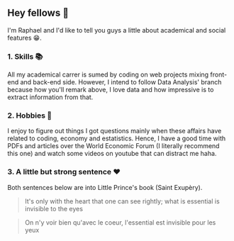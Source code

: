 ## Hey fellows 👋

I'm Raphael and I'd like to tell you guys a little about academical and social features :grin:.

### 1. Skills :books:

All my academical carrer is sumed by coding on web projects mixing front-end and back-end side. However, I intend to follow Data Analysis' branch because how you'll remark above, I love data and how impressive is to extract information from that. 

### 2. Hobbies :brain:

I enjoy to figure out things I got questions mainly when these affairs have related to coding, economy and estatistics. Hence, I have a good time with PDFs and articles over the World Economic Forum (I literally recommend this one) and watch some videos on youtube that can distract me haha. 

### 3. A little but strong sentence :heart:

Both sentences below are into Little Prince's book (Saint Exupèry).

> It's only with the heart that one can see rightly; what is essential is invisible to the eyes

> On n'y voir bien qu'avec le coeur, l'essential est invisible pour les yeux


